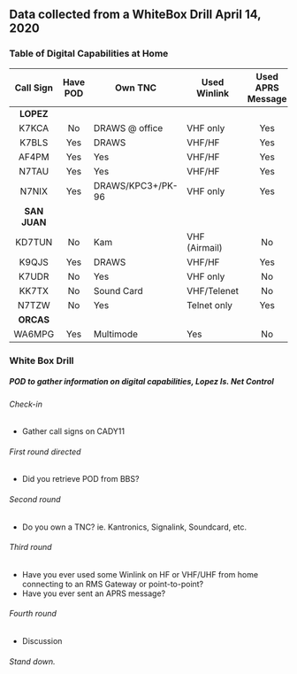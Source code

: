 ## Data collected from a WhiteBox Drill April 14, 2020

### Table of Digital Capabilities at Home

| Call Sign | Have POD |        Own TNC   | Used Winlink | Used APRS Message |
| :-------: | :------: |    ------------- | ------------ | :-----------------: |
|   __LOPEZ__  |      |    |  |   |
|   K7KCA   |   No     |  DRAWS @ office  | VHF only |  Yes  |
|   K7BLS   |   Yes    |  DRAWS        |    VHF/HF    |   Yes   |
|   AF4PM   |   Yes    |   Yes         |    VHF/HF    |   Yes   |
|   N7TAU   |   Yes    |   Yes         |    VHF/HF    |   Yes   |
|   N7NIX   |   Yes    |  DRAWS/KPC3+/PK-96 |  VHF only  |  Yes  |
|   __SAN JUAN__        |          |               |              |         |
|  KD7TUN   |   No     |  Kam          |    VHF (Airmail)  |   No  |
|  K9QJS    |   Yes    |  DRAWS        |   VHF/HF   |   Yes  |
|  K7UDR    |   No     |  Yes          |   VHF only |   No   |
|  KK7TX    |   No     |  Sound Card   |   VHF/Telenet  | No
|  N7TZW    |   No     |  Yes          |   Telnet only |  Yes |
|  __ORCAS__   |          |               |              |         |
|  WA6MPG   |  Yes     |  Multimode    |   Yes        |  No  |


### White Box Drill
##### POD to gather information on digital capabilities, Lopez Is. Net Control

###### Check-in
* Gather call signs on CADY11

###### First round directed
  * Did you retrieve POD from BBS?

###### Second round
  * Do you own a TNC? ie. Kantronics, Signalink, Soundcard, etc.

###### Third round
  * Have you ever used some Winlink on HF or VHF/UHF from home connecting to an RMS Gateway or point-to-point?
  * Have you ever sent an APRS message?

###### Fourth round
  * Discussion

###### Stand down.

